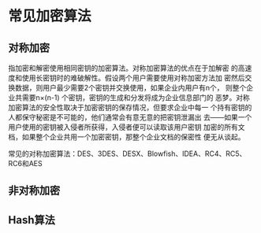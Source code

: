 # 常见加密算法

## 对称加密


指加密和解密使用相同密钥的加密算法。对称加密算法的优点在于加解密 
的高速度和使用长密钥时的难破解性。假设两个用户需要使用对称加密方法加 
密然后交换数据，则用户最少需要2个密钥并交换使用，如果企业内用户有n个， 
则整个企业共需要n×(n-1) 个密钥，密钥的生成和分发将成为企业信息部门的 
恶梦。对称加密算法的安全性取决于加密密钥的保存情况，但要求企业中每一 
个持有密钥的人都保守秘密是不可能的，他们通常会有意无意的把密钥泄漏出 
去——如果一个用户使用的密钥被入侵者所获得，入侵者便可以读取该用户密钥 
加密的所有文档，如果整个企业共用一个加密密钥，那整个企业文档的保密性 
便无从谈起。


常见的对称加密算法：DES、3DES、DESX、Blowfish、IDEA、RC4、RC5、RC6和AES

## 非对称加密

## Hash算法
